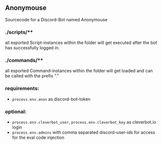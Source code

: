 ## Anonymouse

Sourcecode for a Discord-Bot named Anonymouse

### ./scripts/\*\*

all exported Script-instances within the folder will get executed after the bot has successfully logged in.

### ./commands/\*\*

all exported Command-instances within the folder will get loaded and can be called with the prefix "."

### requirements:

- `process.env.anon` as discord-bot-token

### optional:

- `process.env.cleverbot_user`, `process.env.cleverbot_key` as cleverbot.io login
- `process.env.admins` with comma separated discord-user-ids for access for the eval code injection

